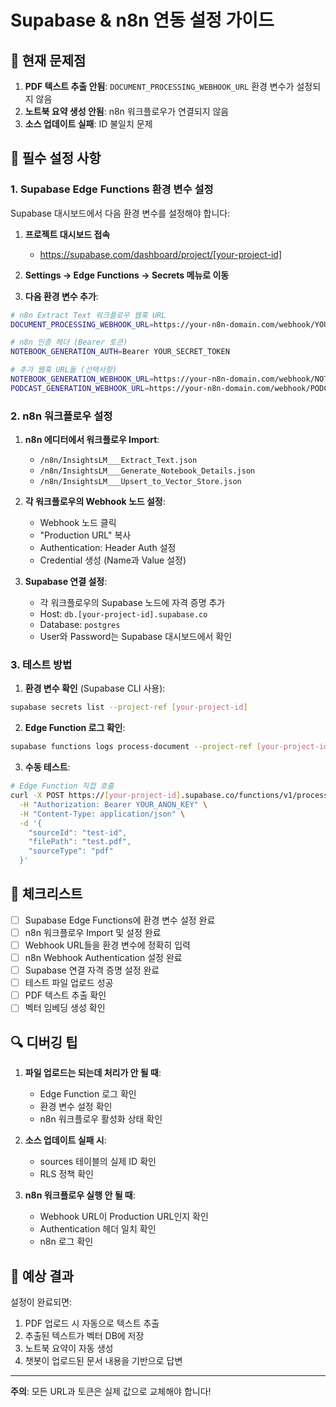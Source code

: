 # Supabase & n8n 연동 설정 가이드

## 🚨 현재 문제점

1. **PDF 텍스트 추출 안됨**: `DOCUMENT_PROCESSING_WEBHOOK_URL` 환경 변수가 설정되지 않음
2. **노트북 요약 생성 안됨**: n8n 워크플로우가 연결되지 않음
3. **소스 업데이트 실패**: ID 불일치 문제

## 🔧 필수 설정 사항

### 1. Supabase Edge Functions 환경 변수 설정

Supabase 대시보드에서 다음 환경 변수를 설정해야 합니다:

1. **프로젝트 대시보드 접속**
   - https://supabase.com/dashboard/project/[your-project-id]

2. **Settings → Edge Functions → Secrets 메뉴로 이동**

3. **다음 환경 변수 추가**:

```bash
# n8n Extract Text 워크플로우 웹훅 URL
DOCUMENT_PROCESSING_WEBHOOK_URL=https://your-n8n-domain.com/webhook/YOUR_WEBHOOK_ID

# n8n 인증 헤더 (Bearer 토큰)
NOTEBOOK_GENERATION_AUTH=Bearer YOUR_SECRET_TOKEN

# 추가 웹훅 URL들 (선택사항)
NOTEBOOK_GENERATION_WEBHOOK_URL=https://your-n8n-domain.com/webhook/NOTEBOOK_GEN_ID
PODCAST_GENERATION_WEBHOOK_URL=https://your-n8n-domain.com/webhook/PODCAST_GEN_ID
```

### 2. n8n 워크플로우 설정

1. **n8n 에디터에서 워크플로우 Import**:
   - `/n8n/InsightsLM___Extract_Text.json`
   - `/n8n/InsightsLM___Generate_Notebook_Details.json`
   - `/n8n/InsightsLM___Upsert_to_Vector_Store.json`

2. **각 워크플로우의 Webhook 노드 설정**:
   - Webhook 노드 클릭
   - "Production URL" 복사
   - Authentication: Header Auth 설정
   - Credential 생성 (Name과 Value 설정)

3. **Supabase 연결 설정**:
   - 각 워크플로우의 Supabase 노드에 자격 증명 추가
   - Host: `db.[your-project-id].supabase.co`
   - Database: `postgres`
   - User와 Password는 Supabase 대시보드에서 확인

### 3. 테스트 방법

1. **환경 변수 확인** (Supabase CLI 사용):
```bash
supabase secrets list --project-ref [your-project-id]
```

2. **Edge Function 로그 확인**:
```bash
supabase functions logs process-document --project-ref [your-project-id]
```

3. **수동 테스트**:
```bash
# Edge Function 직접 호출
curl -X POST https://[your-project-id].supabase.co/functions/v1/process-document \
  -H "Authorization: Bearer YOUR_ANON_KEY" \
  -H "Content-Type: application/json" \
  -d '{
    "sourceId": "test-id",
    "filePath": "test.pdf",
    "sourceType": "pdf"
  }'
```

## 📝 체크리스트

- [ ] Supabase Edge Functions에 환경 변수 설정 완료
- [ ] n8n 워크플로우 Import 및 설정 완료
- [ ] Webhook URL들을 환경 변수에 정확히 입력
- [ ] n8n Webhook Authentication 설정 완료
- [ ] Supabase 연결 자격 증명 설정 완료
- [ ] 테스트 파일 업로드 성공
- [ ] PDF 텍스트 추출 확인
- [ ] 벡터 임베딩 생성 확인

## 🔍 디버깅 팁

1. **파일 업로드는 되는데 처리가 안 될 때**:
   - Edge Function 로그 확인
   - 환경 변수 설정 확인
   - n8n 워크플로우 활성화 상태 확인

2. **소스 업데이트 실패 시**:
   - sources 테이블의 실제 ID 확인
   - RLS 정책 확인

3. **n8n 워크플로우 실행 안 될 때**:
   - Webhook URL이 Production URL인지 확인
   - Authentication 헤더 일치 확인
   - n8n 로그 확인

## 🎯 예상 결과

설정이 완료되면:
1. PDF 업로드 시 자동으로 텍스트 추출
2. 추출된 텍스트가 벡터 DB에 저장
3. 노트북 요약이 자동 생성
4. 챗봇이 업로드된 문서 내용을 기반으로 답변

---

**주의**: 모든 URL과 토큰은 실제 값으로 교체해야 합니다!